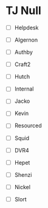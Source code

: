 # TJ Null
- [ ] Helpdesk
- [ ] Algernon
- [ ] Authby
- [ ] Craft2
- [ ] Hutch
- [ ] Internal
- [ ] Jacko
- [ ] Kevin
- [ ] Resourced
- [ ] Squid
- [ ] DVR4
- [ ] Hepet
- [ ] Shenzi
- [ ] Nickel
- [ ] Slort

